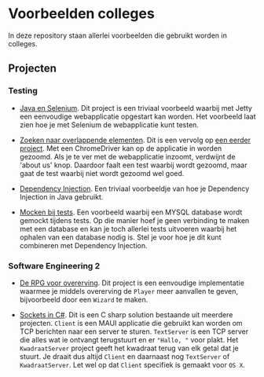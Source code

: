 # Voorbeelden colleges

In deze repository staan allerlei voorbeelden die gebruikt worden in colleges.

## Projecten

### Testing

- [Java en Selenium](java-en-selenium).
Dit project is een triviaal voorbeeld waarbij met Jetty een eenvoudige
webapplicatie opgestart kan worden. Het voorbeeld laat zien hoe je met
Selenium de webapplicatie kunt testen.

- [Zoeken naar overlappende elementen](selenium-overlappende-elementen).
Dit is een vervolg op [een eerder project](java-en-selenium). Met een
ChromeDriver kan op de applicatie in worden gezoomd. Als je te ver met
de webapplicatie inzoomt, verdwijnt de 'about us' knop.
Daardoor faalt een test waarbij wordt gezoomd, maar gaat de test waarbij niet
wordt gezoomd wel goed.

- [Dependency Injection](dependency-injection).
Een triviaal voorbeeldje van hoe je Dependency Injection in Java gebruikt.

- [Mocken bij tests](mocking).
Een voorbeeld waarbij een MYSQL database wordt gemockt tijdens tests.
Op die manier hoef je geen verbinding te maken met een database en kan je
toch allerlei tests uitvoeren waarbij het ophalen van een database nodig is.
Stel je voor hoe je dit kunt combineren met Dependency Injection.

### Software Engineering 2

- [De RPG voor overerving](overerving).
Dit project is een eenvoudige implementatie waarmee je middels overerving
de `Player` meer aanvallen te geven, bijvoorbeeld door een `Wizard` te maken.

- [Sockets in C#](sockets).
Dit is een C sharp solution bestaande uit meerdere projecten. `Client` is
een MAUI applicatie die gebruikt kan worden om TCP berichten naar een server
te sturen. `TextServer` is een TCP server die alles wat ie ontvangt terugstuurt
en er `"Hallo, "` voor plakt. Het `KwadraatServer` project geeft het kwadraat
terug van elk getal dat je stuurt. Je draait dus altijd `Client` en daarnaast
nog `TextServer` of `KwadraatServer`. Let wel op dat `Client` specifiek is
gemaakt voor `OS X`.
